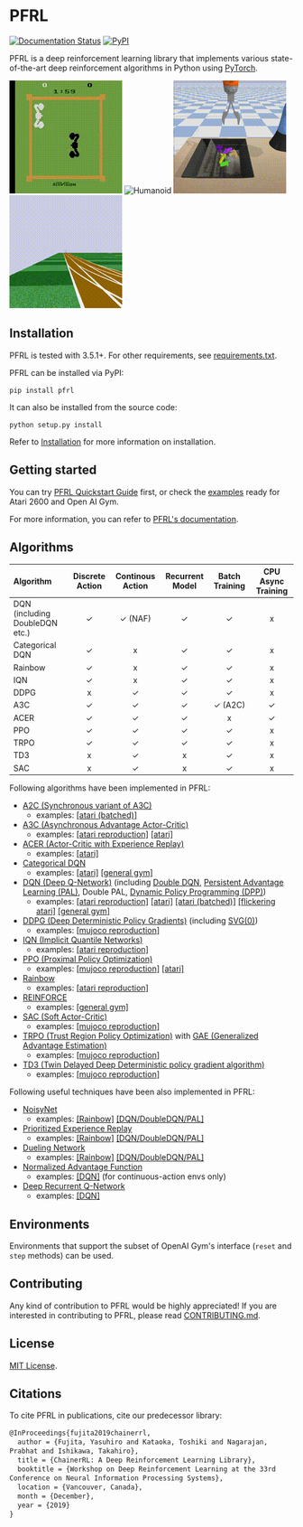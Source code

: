 # PFRL
[![Documentation Status](https://readthedocs.org/projects/pfrl/badge/?version=latest)](http://pfrl.readthedocs.io/en/latest/?badge=latest)
[![PyPI](https://img.shields.io/pypi/v/pfrl.svg)](https://pypi.python.org/pypi/pfrl)

PFRL is a deep reinforcement learning library that implements various state-of-the-art deep reinforcement algorithms in Python using [PyTorch](https://github.com/pytorch/pytorch).

![Boxing](assets/boxing.gif)
![Humanoid](assets/humanoid.gif)
![Grasping](assets/grasping.gif)
![Atlas](examples/atlas/assets/atlas.gif)

## Installation

PFRL is tested with 3.5.1+. For other requirements, see [requirements.txt](requirements.txt).

PFRL can be installed via PyPI:
```
pip install pfrl
```

It can also be installed from the source code:
```
python setup.py install
```

Refer to [Installation](http://pfrl.readthedocs.io/en/latest/install.html) for more information on installation. 

## Getting started

You can try [PFRL Quickstart Guide](examples/quickstart/quickstart.ipynb) first, or check the [examples](examples) ready for Atari 2600 and Open AI Gym.

For more information, you can refer to [PFRL's documentation](http://pfrl.readthedocs.io/en/latest/index.html).

## Algorithms

| Algorithm | Discrete Action | Continous Action | Recurrent Model | Batch Training | CPU Async Training |
|:----------|:---------------:|:----------------:|:---------------:|:--------------:|:------------------:|
| DQN (including DoubleDQN etc.) | ✓ | ✓ (NAF) | ✓ | ✓ | x |
| Categorical DQN | ✓ | x | ✓ | ✓ | x |
| Rainbow | ✓ | x | ✓ | ✓ | x |
| IQN | ✓ | x | ✓ | ✓ | x |
| DDPG | x | ✓ | ✓ | ✓ | x |
| A3C  | ✓ | ✓ | ✓ | ✓ (A2C) | ✓ |
| ACER | ✓ | ✓ | ✓ | x | ✓ |
| PPO  | ✓ | ✓ | ✓ | ✓ | x |
| TRPO | ✓ | ✓ | ✓ | ✓ | x |
| TD3 | x | ✓ | x | ✓ | x |
| SAC | x | ✓ | x | ✓ | x |

Following algorithms have been implemented in PFRL:
- [A2C (Synchronous variant of A3C)](https://openai.com/blog/baselines-acktr-a2c/)
  - examples: [[atari (batched)]](examples/atari/train_a2c_ale.py)
- [A3C (Asynchronous Advantage Actor-Critic)](https://arxiv.org/abs/1602.01783)
  - examples: [[atari reproduction]](examples/atari/reproduction/a3c) [[atari]](examples/atari/train_a3c_ale.py)
- [ACER (Actor-Critic with Experience Replay)](https://arxiv.org/abs/1611.01224)
  - examples: [[atari]](examples/atari/train_acer_ale.py)
- [Categorical DQN](https://arxiv.org/abs/1707.06887)
  - examples: [[atari]](examples/atari/train_categorical_dqn_ale.py) [[general gym]](examples/gym/train_categorical_dqn_gym.py)
- [DQN (Deep Q-Network)](https://storage.googleapis.com/deepmind-media/dqn/DQNNaturePaper.pdf) (including [Double DQN](https://arxiv.org/abs/1509.06461), [Persistent Advantage Learning (PAL)](https://arxiv.org/abs/1512.04860), Double PAL, [Dynamic Policy Programming (DPP)](http://www.jmlr.org/papers/volume13/azar12a/azar12a.pdf))
  - examples: [[atari reproduction]](examples/atari/reproduction/dqn) [[atari]](examples/atari/train_dqn_ale.py) [[atari (batched)]](examples/atari/train_dqn_batch_ale.py) [[flickering atari]](examples/atari/train_drqn_ale.py) [[general gym]](examples/gym/train_dqn_gym.py)
- [DDPG (Deep Deterministic Policy Gradients)](https://arxiv.org/abs/1509.02971) (including [SVG(0)](https://arxiv.org/abs/1510.09142))
  - examples: [[mujoco reproduction]](examples/mujoco/reproduction/ddpg)
- [IQN (Implicit Quantile Networks)](https://arxiv.org/abs/1806.06923)
  - examples: [[atari reproduction]](examples/atari/reproduction/iqn)
- [PPO (Proximal Policy Optimization)](https://arxiv.org/abs/1707.06347)
  - examples: [[mujoco reproduction]](examples/mujoco/reproduction/ppo) [[atari]](examples/atari/train_ppo_ale.py)
- [Rainbow](https://arxiv.org/abs/1710.02298)
  - examples: [[atari reproduction]](examples/atari/reproduction/rainbow)
- [REINFORCE](http://www-anw.cs.umass.edu/~barto/courses/cs687/williams92simple.pdf)
  - examples: [[general gym]](examples/gym/train_reinforce_gym.py)
- [SAC (Soft Actor-Critic)](https://arxiv.org/abs/1812.05905)
  - examples: [[mujoco reproduction]](examples/mujoco/reproduction/soft_actor_critic)
- [TRPO (Trust Region Policy Optimization)](https://arxiv.org/abs/1502.05477) with [GAE (Generalized Advantage Estimation)](https://arxiv.org/abs/1506.02438)
  - examples: [[mujoco reproduction]](examples/mujoco/reproduction/trpo)
- [TD3 (Twin Delayed Deep Deterministic policy gradient algorithm)](https://arxiv.org/abs/1802.09477)
  - examples: [[mujoco reproduction]](examples/mujoco/reproduction/td3)

Following useful techniques have been also implemented in PFRL:
- [NoisyNet](https://arxiv.org/abs/1706.10295)
  - examples: [[Rainbow]](examples/atari/reproduction/rainbow) [[DQN/DoubleDQN/PAL]](examples/atari/train_dqn_ale.py)
- [Prioritized Experience Replay](https://arxiv.org/abs/1511.05952)
  - examples: [[Rainbow]](examples/atari/reproduction/rainbow) [[DQN/DoubleDQN/PAL]](examples/atari/train_dqn_ale.py)
- [Dueling Network](https://arxiv.org/abs/1511.06581)
  - examples: [[Rainbow]](examples/atari/reproduction/rainbow) [[DQN/DoubleDQN/PAL]](examples/atari/train_dqn_ale.py)
- [Normalized Advantage Function](https://arxiv.org/abs/1603.00748)
  - examples: [[DQN]](examples/gym/train_dqn_gym.py) (for continuous-action envs only)
- [Deep Recurrent Q-Network](https://arxiv.org/abs/1507.06527)
  - examples: [[DQN]](examples/atari/train_drqn_ale.py)


## Environments

Environments that support the subset of OpenAI Gym's interface (`reset` and `step` methods) can be used.

## Contributing

Any kind of contribution to PFRL would be highly appreciated! If you are interested in contributing to PFRL, please read [CONTRIBUTING.md](CONTRIBUTING.md).

## License

[MIT License](LICENSE).

## Citations

To cite PFRL in publications, cite our predecessor library:

```
@InProceedings{fujita2019chainerrl,
  author = {Fujita, Yasuhiro and Kataoka, Toshiki and Nagarajan, Prabhat and Ishikawa, Takahiro},
  title = {ChainerRL: A Deep Reinforcement Learning Library},
  booktitle = {Workshop on Deep Reinforcement Learning at the 33rd Conference on Neural Information Processing Systems},
  location = {Vancouver, Canada},
  month = {December},
  year = {2019}
}
```
